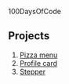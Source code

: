 100DaysOfCode

## Projects

1. [Pizza menu](https://github.com/FatimaHatami/100DaysOfCode/tree/main/pizza-menu)
1. [Profile card](https://github.com/FatimaHatami/100DaysOfCode/tree/main/profile-card)
1. [Stepper](https://github.com/FatimaHatami/100DaysOfCode/tree/main/stepper)
